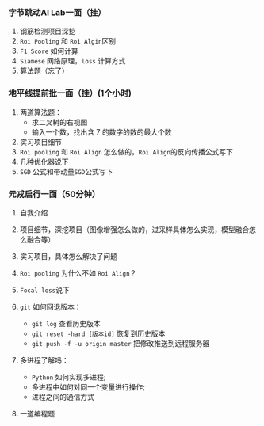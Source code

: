### 字节跳动AI Lab一面（挂）
1. 钢筋检测项目深挖
2. `Roi Pooling` 和 `Roi Algin`区别
3. `F1 Score` 如何计算
4. `Siamese` 网络原理，`loss` 计算方式
5. 算法题（忘了）

### 地平线提前批一面（挂）(1个小时)
1. 两道算法题：
    + 求二叉树的右视图
    + 输入一个数，找出含 7 的数字的数的最大个数
2. 实习项目细节
3. `Roi pooling` 和 `Roi Align` 怎么做的，`Roi Align`的反向传播公式写下
4. 几种优化器说下
5. `SGD` 公式和带动量`SGD`公式写下

### 元戎启行一面（50分钟）
1. 自我介绍
2. 项目细节，深挖项目（图像增强怎么做的，过采样具体怎么实现，模型融合怎么融合等）
3. 实习项目，具体怎么解决了问题
4. `Roi pooling` 为什么不如 `Roi Align`？
5. `Focal loss`说下
6. `git` 如何回退版本：
    + `git log` 查看历史版本
    + `git reset -hard [版本id]` 恢复到历史版本
    + `git push -f -u origin master` 把修改推送到远程服务器 
7. 多进程了解吗：
    + `Python` 如何实现多进程;
    + 多进程中如何对同一个变量进行操作;
    + 进程之间的通信方式

8. 一道编程题